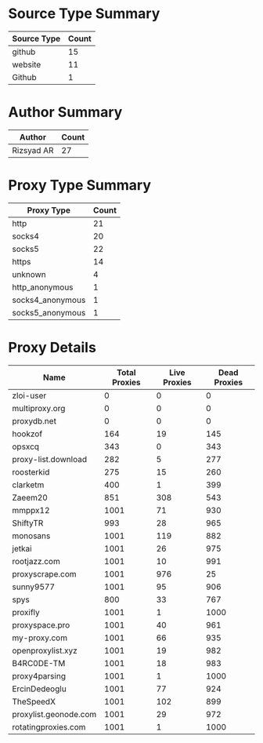 # Source Type Summary

| Source Type | Count |
|-------------|-------|
| github | 15 |
| website | 11 |
| Github | 1 |


# Author Summary

| Author | Count |
|--------|-------|
| Rizsyad AR | 27 |


# Proxy Type Summary

| Proxy Type | Count |
|------------|-------|
| http | 21 |
| socks4 | 20 |
| socks5 | 22 |
| https | 14 |
| unknown | 4 |
| http_anonymous | 1 |
| socks4_anonymous | 1 |
| socks5_anonymous | 1 |


# Proxy Details

| Name | Total Proxies | Live Proxies | Dead Proxies |
|------|---------------|--------------|---------------|
| zloi-user | 0 | 0 | 0 |
| multiproxy.org | 0 | 0 | 0 |
| proxydb.net | 0 | 0 | 0 |
| hookzof | 164 | 19 | 145 |
| opsxcq | 343 | 0 | 343 |
| proxy-list.download | 282 | 5 | 277 |
| roosterkid | 275 | 15 | 260 |
| clarketm | 400 | 1 | 399 |
| Zaeem20 | 851 | 308 | 543 |
| mmppx12 | 1001 | 71 | 930 |
| ShiftyTR | 993 | 28 | 965 |
| monosans | 1001 | 119 | 882 |
| jetkai | 1001 | 26 | 975 |
| rootjazz.com | 1001 | 10 | 991 |
| proxyscrape.com | 1001 | 976 | 25 |
| sunny9577 | 1001 | 95 | 906 |
| spys | 800 | 33 | 767 |
| proxifly | 1001 | 1 | 1000 |
| proxyspace.pro | 1001 | 40 | 961 |
| my-proxy.com | 1001 | 66 | 935 |
| openproxylist.xyz | 1001 | 19 | 982 |
| B4RC0DE-TM | 1001 | 18 | 983 |
| proxy4parsing | 1001 | 1 | 1000 |
| ErcinDedeoglu | 1001 | 77 | 924 |
| TheSpeedX | 1001 | 102 | 899 |
| proxylist.geonode.com | 1001 | 29 | 972 |
| rotatingproxies.com | 1001 | 1 | 1000 |
